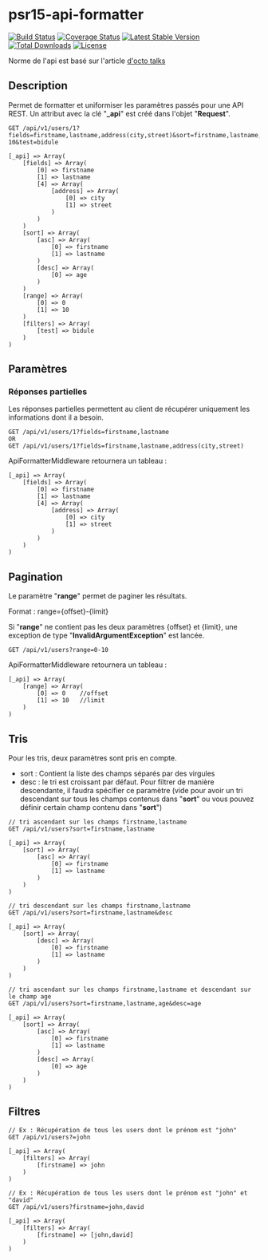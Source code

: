 # psr15-api-formatter

[![Build Status](https://travis-ci.org/ender9108/psr15-api-formatter.svg?branch=master)](https://travis-ci.org/ender9108/psr15-api-formatter)
[![Coverage Status](https://coveralls.io/repos/github/ender9108/psr15-api-formatter/badge.svg?branch=master)](https://coveralls.io/github/ender9108/psr15-api-formatter?branch=master)
[![Latest Stable Version](https://poser.pugx.org/grafikart/psr15-csrf-middleware/v/stable)](https://packagist.org/packages/grafikart/psr15-csrf-middleware)
[![Total Downloads](https://poser.pugx.org/grafikart/psr15-csrf-middleware/downloads)](https://packagist.org/packages/grafikart/psr15-csrf-middleware)
[![License](https://poser.pugx.org/grafikart/psr15-csrf-middleware/license)](https://packagist.org/packages/grafikart/psr15-csrf-middleware)

Norme de l'api est basé sur l'article [d'octo talks](https://blog.octo.com/designer-une-api-rest/)


## Description
Permet de formatter et uniformiser les paramètres passés pour une API REST.
Un attribut avec la clé "**_api**" est créé dans l'objet "**Request**".

```
GET /api/v1/users/1?fields=firstname,lastname,address(city,street)&sort=firstname,lastname,age&desc=age&range=0-10&test=bidule

[_api] => Array(
    [fields] => Array(
        [0] => firstname
        [1] => lastname
        [4] => Array(
            [address] => Array(
                [0] => city
                [1] => street
            )
        )
    )
    [sort] => Array(
        [asc] => Array(
            [0] => firstname
            [1] => lastname
        )
        [desc] => Array(
            [0] => age
        )
    )
    [range] => Array(
        [0] => 0
        [1] => 10
    )
    [filters] => Array(
        [test] => bidule
    )
)
```

## Paramètres

### Réponses partielles

Les réponses partielles permettent au client de récupérer uniquement les informations dont il a besoin.

```
GET /api/v1/users/1?fields=firstname,lastname
OR
GET /api/v1/users/1?fields=firstname,lastname,address(city,street)
```

ApiFormatterMiddleware retournera un tableau :
```
[_api] => Array(
    [fields] => Array(
        [0] => firstname
        [1] => lastname
        [4] => Array(
            [address] => Array(
                [0] => city
                [1] => street
            )
        )
    )
)
```

## Pagination

Le paramètre "**range**" permet de paginer les résultats.

Format : range={offset}-{limit}

Si "**range**" ne contient pas les deux paramètres {offset} et {limit}, une exception de type 
"**InvalidArgumentException**" est lancée.

```
GET /api/v1/users?range=0-10
```

ApiFormatterMiddleware retournera un tableau :
```
[_api] => Array(
    [range] => Array(
        [0] => 0    //offset
        [1] => 10   //limit
    )
)
```

## Tris

Pour les tris, deux paramètres sont pris en compte.
- sort : Contient la liste des champs séparés par des virgules
- desc : le tri est croissant par défaut. Pour filtrer de manière descendante, il faudra spécifier
ce paramètre (vide pour avoir un tri descendant sur tous les champs contenus dans "**sort**" ou 
vous pouvez définir certain champ contenu dans "**sort**")

```
// tri ascendant sur les champs firstname,lastname
GET /api/v1/users?sort=firstname,lastname

[_api] => Array(
    [sort] => Array(
        [asc] => Array(
            [0] => firstname
            [1] => lastname
        )
    )
)

// tri descendant sur les champs firstname,lastname
GET /api/v1/users?sort=firstname,lastname&desc

[_api] => Array(
    [sort] => Array(
        [desc] => Array(
            [0] => firstname
            [1] => lastname
        )
    )
)

// tri ascendant sur les champs firstname,lastname et descendant sur le champ age
GET /api/v1/users?sort=firstname,lastname,age&desc=age

[_api] => Array(
    [sort] => Array(
        [asc] => Array(
            [0] => firstname
            [1] => lastname
        )
        [desc] => Array(
            [0] => age
        )
    )
)
```

## Filtres

```
// Ex : Récupération de tous les users dont le prénom est "john"
GET /api/v1/users?=john

[_api] => Array(
    [filters] => Array(
        [firstname] => john
    )
)

// Ex : Récupération de tous les users dont le prénom est "john" et "david"
GET /api/v1/users?firstname=john,david

[_api] => Array(
    [filters] => Array(
        [firstname] => [john,david]
    )
)
```